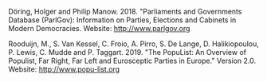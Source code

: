 Döring, Holger and Philip Manow. 2018. "Parliaments and Governments Database (ParlGov): Information on Parties, Elections and Cabinets in Modern Democracies. 
Website: http://www.parlgov.org

Rooduijn, M., S. Van Kessel, C. Froio, A. Pirro, S. De Lange, D. Halikiopoulou, P. Lewis, C. Mudde and P. Taggart. 2019. "The PopuList: An Overview of Populist, Far Right, Far Left and Eurosceptic Parties in Europe." Version 2.0. 
Website: http://www.popu-list.org